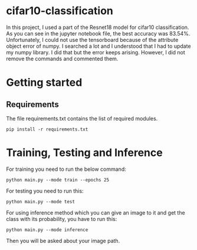 # cifar10-classification

In this project, I used a part of the Resnet18 model for cifar10 classification. As you can see in the jupyter notebook file, the best accuracy was 83.54%.
Unfortunately, I could not use the tensorboard because of the attribute object error of numpy. I searched a lot and I understood that I had to update my numpy library. I did that but the error keeps arising. However, I did not remove the commands and commented them.

# Getting started
## Requirements
The file requirements.txt contains the list of required modules.

``` 
pip install -r requirements.txt 
```

# Training, Testing and Inference
For training you need to run the below command:
```
python main.py --mode train --epochs 25
```

For testing you need to run this:
```
python main.py --mode test
```

For using inference method which you can give an image to it and get the class with its probability, you have to run this:
```
python main.py --mode inference
```

Then you will be asked about your image path.
